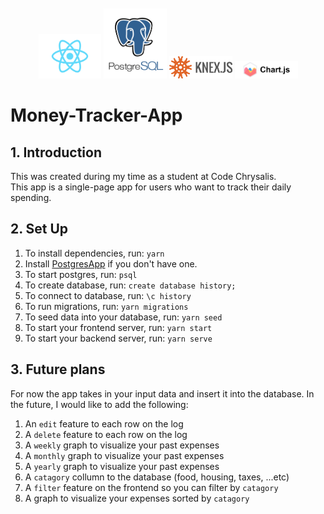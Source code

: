 <div align="center" style="padding-top: 10px;">
<img src="./img/react.png" alt="react logo" width="20%">
<img src="./img/postgresql.png" alt="postgresql logo" width="20%">
<img src="./img/knex.png" alt="knex logo" width="20%">
<img src="./img/chart.png" alt="chart logo" width="20%">
</div>

# Money-Tracker-App

## 1. Introduction

This was created during my time as a student at Code Chrysalis.<br/>
This app is a single-page app for users who want to track their daily spending.

## 2. Set Up

1.  To install dependencies, run:
    `yarn`
1.  Install [PostgresApp](https://postgresapp.com/) if you don't have one.
1.  To start postgres, run: `psql`
1.  To create database, run: `create database history;`
1.  To connect to database, run: `\c history`
1.  To run migrations, run: `yarn migrations`
1.  To seed data into your database, run: `yarn seed`
1.  To start your frontend server, run: `yarn start`
1.  To start your backend server, run: `yarn serve`

## 3. Future plans

For now the app takes in your input data and insert it into the database.
In the future, I would like to add the following:

1.  An `edit` feature to each row on the log
1.  A `delete` feature to each row on the log
1.  A `weekly` graph to visualize your past expenses
1.  A `monthly` graph to visualize your past expenses
1.  A `yearly` graph to visualize your past expenses
1.  A `catagory` collumn to the database (food, housing, taxes, ...etc)
1.  A `filter` feature on the frontend so you can filter by `catagory`
1.  A graph to visualize your expenses sorted by `catagory`
